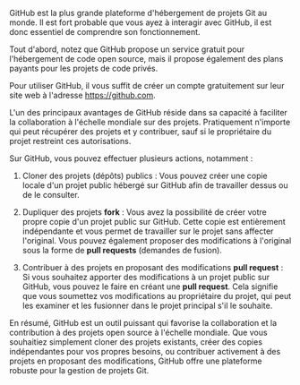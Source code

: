 GitHub est la plus grande plateforme d'hébergement de projets Git au monde. Il est fort probable que vous ayez à interagir avec GitHub, il est donc essentiel de comprendre son fonctionnement.

Tout d'abord, notez que GitHub propose un service gratuit pour l'hébergement de code open source, mais il propose également des plans payants pour les projets de code privés.

Pour utiliser GitHub, il vous suffit de créer un compte gratuitement sur leur site web à l'adresse <a href="https://github.com" target="_blank" title="https://github.com">https://github.com</a>.

L'un des principaux avantages de GitHub réside dans sa capacité à faciliter la collaboration à l'échelle mondiale sur des projets. Pratiquement n'importe qui peut récupérer des projets et y contribuer, sauf si le propriétaire du projet restreint ces autorisations.

Sur GitHub, vous pouvez effectuer plusieurs actions, notamment :

1. Cloner des projets (dépôts) publics : Vous pouvez créer une copie locale d'un projet public hébergé sur GitHub afin de travailler dessus ou de le consulter.

2. Dupliquer des projets **fork** : Vous avez la possibilité de créer votre propre copie d'un projet public sur GitHub. Cette copie est entièrement indépendante et vous permet de travailler sur le projet sans affecter l'original. Vous pouvez également proposer des modifications à l'original sous la forme de **pull requests** (demandes de fusion).

3. Contribuer à des projets en proposant des modifications **pull request** : Si vous souhaitez apporter des modifications à un projet public sur GitHub, vous pouvez le faire en créant une **pull request**. Cela signifie que vous soumettez vos modifications au propriétaire du projet, qui peut les examiner et les fusionner dans le projet principal s'il le souhaite.

En résumé, GitHub est un outil puissant qui favorise la collaboration et la contribution à des projets open source à l'échelle mondiale. Que vous souhaitiez simplement cloner des projets existants, créer des copies indépendantes pour vos propres besoins, ou contribuer activement à des projets en proposant des modifications, GitHub offre une plateforme robuste pour la gestion de projets Git.
